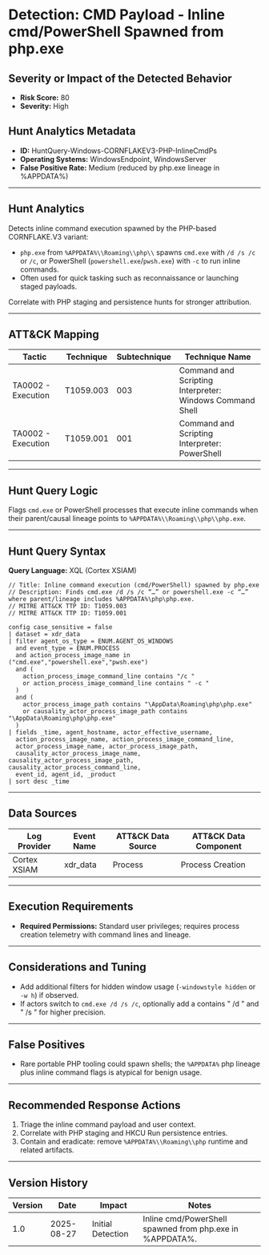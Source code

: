 # Detection: CMD Payload - Inline cmd/PowerShell Spawned from php.exe

## Severity or Impact of the Detected Behavior
- **Risk Score:** 80
- **Severity:** High

## Hunt Analytics Metadata
- **ID:** HuntQuery-Windows-CORNFLAKEV3-PHP-InlineCmdPs
- **Operating Systems:** WindowsEndpoint, WindowsServer
- **False Positive Rate:** Medium (reduced by php.exe lineage in %APPDATA%)

---

## Hunt Analytics
Detects inline command execution spawned by the PHP-based CORNFLAKE.V3 variant:

- `php.exe` from `%APPDATA%\\Roaming\\php\\` spawns `cmd.exe` with `/d /s /c` or `/c`, or PowerShell (`powershell.exe`/`pwsh.exe`) with `-c` to run inline commands.
- Often used for quick tasking such as reconnaissance or launching staged payloads.

Correlate with PHP staging and persistence hunts for stronger attribution.

---

## ATT&CK Mapping

| Tactic              | Technique  | Subtechnique | Technique Name                           |
|---------------------|------------|--------------|------------------------------------------|
| TA0002 - Execution  | T1059.003  | 003          | Command and Scripting Interpreter: Windows Command Shell |
| TA0002 - Execution  | T1059.001  | 001          | Command and Scripting Interpreter: PowerShell |

---

## Hunt Query Logic
Flags `cmd.exe` or PowerShell processes that execute inline commands when their parent/causal lineage points to `%APPDATA%\\Roaming\\php\\php.exe`.

---

## Hunt Query Syntax

**Query Language:** XQL (Cortex XSIAM)

```xql
// Title: Inline command execution (cmd/PowerShell) spawned by php.exe
// Description: Finds cmd.exe /d /s /c “…” or powershell.exe -c “…” where parent/lineage includes %APPDATA%\php\php.exe.
// MITRE ATT&CK TTP ID: T1059.003
// MITRE ATT&CK TTP ID: T1059.001

config case_sensitive = false 
| dataset = xdr_data 
| filter agent_os_type = ENUM.AGENT_OS_WINDOWS 
  and event_type = ENUM.PROCESS 
  and action_process_image_name in ("cmd.exe","powershell.exe","pwsh.exe") 
  and ( 
    action_process_image_command_line contains "/c " 
    or action_process_image_command_line contains " -c " 
  ) 
  and ( 
    actor_process_image_path contains "\AppData\Roaming\php\php.exe" 
    or causality_actor_process_image_path contains "\AppData\Roaming\php\php.exe" 
  ) 
| fields _time, agent_hostname, actor_effective_username, 
  action_process_image_name, action_process_image_command_line, 
  actor_process_image_name, actor_process_image_path, 
  causality_actor_process_image_name, causality_actor_process_image_path, causality_actor_process_command_line, 
  event_id, agent_id, _product 
| sort desc _time 
```

---

## Data Sources

| Log Provider | Event Name | ATT&CK Data Source | ATT&CK Data Component |
|--------------|------------|--------------------|-----------------------|
| Cortex XSIAM | xdr_data   | Process            | Process Creation      |

---

## Execution Requirements
- **Required Permissions:** Standard user privileges; requires process creation telemetry with command lines and lineage.

---

## Considerations and Tuning
- Add additional filters for hidden window usage (`-windowstyle hidden` or `-w h`) if observed.
- If actors switch to `cmd.exe /d /s /c`, optionally add a contains " /d " and " /s " for higher precision.

---

## False Positives
- Rare portable PHP tooling could spawn shells; the `%APPDATA%` php lineage plus inline command flags is atypical for benign usage.

---

## Recommended Response Actions
1) Triage the inline command payload and user context.
2) Correlate with PHP staging and HKCU Run persistence entries.
3) Contain and eradicate: remove `%APPDATA%\\Roaming\\php` runtime and related artifacts.

---

## Version History

| Version | Date       | Impact              | Notes                                                                 |
|---------|------------|---------------------|-----------------------------------------------------------------------|
| 1.0     | 2025-08-27 | Initial Detection   | Inline cmd/PowerShell spawned from php.exe in %APPDATA%.              |
